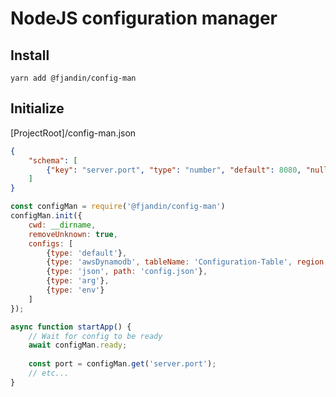 # NodeJS configuration manager

## Install
`yarn add @fjandin/config-man`

## Initialize

[ProjectRoot]/config-man.json
````json
{
    "schema": [
        {"key": "server.port", "type": "number", "default": 8080, "nullable": false}
    ]
}
````

````js
const configMan = require('@fjandin/config-man')
configMan.init({
    cwd: __dirname,
    removeUnknown: true,
    configs: [
        {type: 'default'},
        {type: 'awsDynamodb', tableName: 'Configuration-Table', region: 'eu-west-1'},
        {type: 'json', path: 'config.json'},
        {type: 'arg'},
        {type: 'env'}
    ]
});

async function startApp() {
    // Wait for config to be ready
    await configMan.ready;
    
    const port = configMan.get('server.port');
    // etc...
}
````
